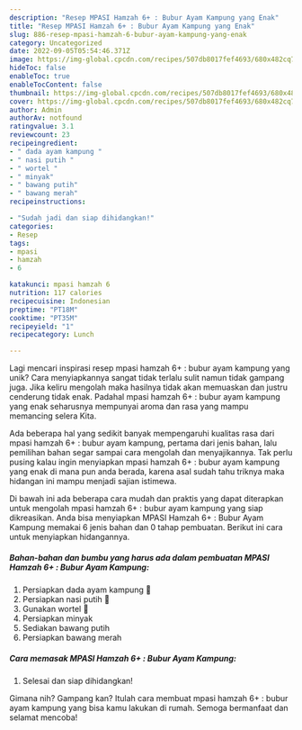 ```yaml
---
description: "Resep MPASI Hamzah 6+ : Bubur Ayam Kampung yang Enak"
title: "Resep MPASI Hamzah 6+ : Bubur Ayam Kampung yang Enak"
slug: 886-resep-mpasi-hamzah-6-bubur-ayam-kampung-yang-enak
category: Uncategorized
date: 2022-09-05T05:54:46.371Z
image: https://img-global.cpcdn.com/recipes/507db8017fef4693/680x482cq70/mpasi-hamzah-6-bubur-ayam-kampung-foto-resep-utama.jpg
hideToc: false
enableToc: true
enableTocContent: false
thumbnail: https://img-global.cpcdn.com/recipes/507db8017fef4693/680x482cq70/mpasi-hamzah-6-bubur-ayam-kampung-foto-resep-utama.jpg
cover: https://img-global.cpcdn.com/recipes/507db8017fef4693/680x482cq70/mpasi-hamzah-6-bubur-ayam-kampung-foto-resep-utama.jpg
author: Admin
authorAv: notfound
ratingvalue: 3.1
reviewcount: 23
recipeingredient:
- " dada ayam kampung "
- " nasi putih "
- " wortel "
- " minyak"
- " bawang putih"
- " bawang merah"
recipeinstructions:

- "Sudah jadi dan siap dihidangkan!"
categories:
- Resep
tags:
- mpasi
- hamzah
- 6

katakunci: mpasi hamzah 6 
nutrition: 117 calories
recipecuisine: Indonesian
preptime: "PT18M"
cooktime: "PT35M"
recipeyield: "1"
recipecategory: Lunch

---
```





Lagi mencari inspirasi resep mpasi hamzah 6+ : bubur ayam kampung yang unik? Cara menyiapkannya sangat tidak terlalu sulit namun tidak gampang juga. Jika keliru mengolah maka hasilnya tidak akan memuaskan dan justru cenderung tidak enak. Padahal mpasi hamzah 6+ : bubur ayam kampung yang enak seharusnya mempunyai aroma dan rasa yang mampu memancing selera Kita.







Ada beberapa hal yang sedikit banyak mempengaruhi kualitas rasa dari mpasi hamzah 6+ : bubur ayam kampung, pertama dari jenis bahan, lalu pemilihan bahan segar sampai cara mengolah dan menyajikannya. Tak perlu pusing kalau ingin menyiapkan mpasi hamzah 6+ : bubur ayam kampung yang enak di mana pun anda berada, karena asal sudah tahu triknya maka hidangan ini mampu menjadi sajian istimewa.






Di bawah ini ada beberapa cara mudah dan praktis yang dapat diterapkan untuk mengolah mpasi hamzah 6+ : bubur ayam kampung yang siap dikreasikan. Anda bisa menyiapkan MPASI Hamzah 6+ : Bubur Ayam Kampung memakai 6 jenis bahan dan 0 tahap pembuatan. Berikut ini cara untuk menyiapkan hidangannya.

<!--inarticleads1-->

##### Bahan-bahan dan bumbu yang harus ada dalam pembuatan MPASI Hamzah 6+ : Bubur Ayam Kampung:

1. Persiapkan  dada ayam kampung 🐓
1. Persiapkan  nasi putih 🍚
1. Gunakan  wortel 🥕
1. Persiapkan  minyak
1. Sediakan  bawang putih
1. Persiapkan  bawang merah




<!--inarticleads2-->

##### Cara memasak MPASI Hamzah 6+ : Bubur Ayam Kampung:


1. Selesai dan siap dihidangkan!



Gimana nih? Gampang kan? Itulah cara membuat mpasi hamzah 6+ : bubur ayam kampung yang bisa kamu lakukan di rumah. Semoga bermanfaat dan selamat mencoba!
